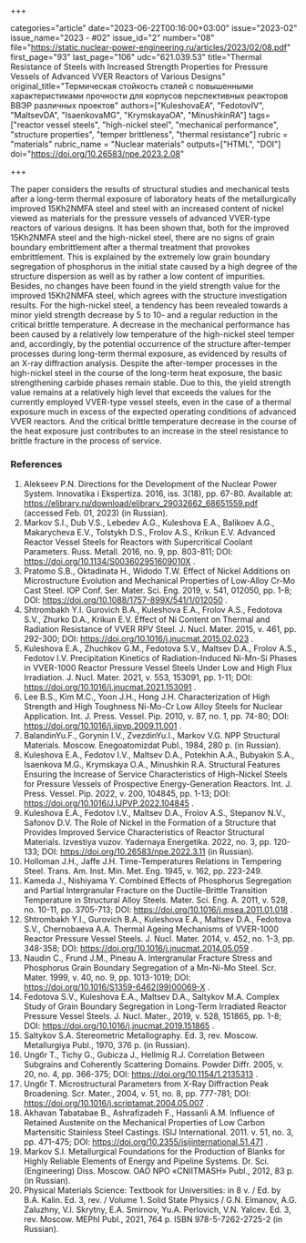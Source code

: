 +++

categories="article"
date="2023-06-22T00:16:00+03:00"
issue="2023-02"
issue_name="2023 - #02"
issue_id="2"
number="08"
file="https://static.nuclear-power-engineering.ru/articles/2023/02/08.pdf"
first_page="93"
last_page="106"
udc="621.039.53"
title="Thermal Resistance of Steels with Increased Strength Properties for Pressure Vessels of Advanced VVER Reactors of Various Designs"
original_title="Термическая стойкость сталей с повышенными характеристиками прочности для корпусов перспективных реакторов ВВЭР различных проектов"
authors=["KuleshovaEA", "FedotovIV", "MaltsevDA", "IsaenkovaMG", "KrymskayaOA", "MinushkinRA"]
tags=["reactor vessel steels", "high-nickel steel", "mechanical performance", "structure properties", "temper brittleness", "thermal resistance"]
rubric = "materials"
rubric_name = "Nuclear materials"
outputs=["HTML", "DOI"]
doi="https://doi.org/10.26583/npe.2023.2.08"

+++

The paper considers the results of structural studies and mechanical tests after a long-term thermal exposure of laboratory heats of the metallurgically improved 15Kh2NMFA steel and steel with an increased content of nickel viewed as materials for the pressure vessels of advanced VVER-type reactors of various designs. It has been shown that, both for the improved 15Kh2NMFA steel and the high-nickel steel, there are no signs of grain boundary embrittlement after a thermal treatment that provokes embrittlement. This is explained by the extremely low grain boundary segregation of phosphorus in the initial state caused by a high degree of the structure dispersion as well as by rather a low content of impurities. Besides, no changes have been found in the yield strength value for the improved 15Kh2NMFA steel, which agrees with the structure investigation results. For the high-nickel steel, a tendency has been revealed towards a minor yield strength decrease by 5 to 10- and a regular reduction in the critical brittle temperature. A decrease in the mechanical performance has been caused by a relatively low temperature of the high-nickel steel temper and, accordingly, by the potential occurrence of the structure after-temper processes during long-term thermal exposure, as evidenced by results of an X-ray diffraction analysis. Despite the after-temper processes in the high-nickel steel in the course of the long-term heat exposure, the basic strengthening carbide phases remain stable. Due to this, the yield strength value remains at a relatively high level that exceeds the values for the currently employed VVER-type vessel steels, even in the case of a thermal exposure much in excess of the expected operating conditions of advanced VVER reactors. And the critical brittle temperature decrease in the course of the heat exposure just contributes to an increase in the steel resistance to brittle fracture in the process of service.

### References

1. Alekseev P.N. Directions for the Development of the Nuclear Power System. Innovatika i Ekspertiza. 2016, iss. 3(18), pp. 67-80. Available at: https://elibrary.ru/download/elibrary_29032662_68651559.pdf (accessed Feb. 01, 2023) (in Russian).
2. Markov S.I., Dub V.S., Lebedev A.G., Kuleshova E.A., Balikoev A.G., Makarycheva E.V., Tolstykh D.S., Frolov A.S., Krikun E.V. Advanced Reactor Vessel Steels for Reactors with Supercritical Coolant Parameters. Russ. Metall. 2016, no. 9, pp. 803-811; DOI: https://doi.org/10.1134/S003602951609010X .
3. Pratomo S.B., Oktadinata H., Widodo T.W. Effect of Nickel Additions on Microstructure Evolution and Mechanical Properties of Low-Alloy Cr-Mo Cast Steel. IOP Conf. Ser. Mater. Sci. Eng. 2019, v. 541, 012050, pp. 1-8; DOI: https://doi.org/10.1088/1757-899X/541/1/012050 .
4. Shtrombakh Y.I. Gurovich B.A., Kuleshova E.A., Frolov A.S., Fedotova S.V., Zhurko D.A., Krikun E.V. Effect of Ni Content on Thermal and Radiation Resistance of VVER RPV Steel. J. Nucl. Mater. 2015, v. 461, pp. 292-300; DOI: https://doi.org/10.1016/j.jnucmat.2015.02.023 .
5. Kuleshova E.A., Zhuchkov G.M., Fedotova S.V., Maltsev D.A., Frolov A.S., Fedotov I.V. Precipitation Kinetics of Radiation-Induced Ni-Mn-Si Phases in VVER-1000 Reactor Pressure Vessel Steels Under Low and High Flux Irradiation. J. Nucl. Mater. 2021, v. 553, 153091, pp. 1-11; DOI: https://doi.org/10.1016/j.jnucmat.2021.153091 .
6. Lee B.S., Kim M.C., Yoon J.H., Hong J.H. Characterization of High Strength and High Toughness Ni-Mo-Cr Low Alloy Steels for Nuclear Application. Int. J. Press. Vessel. Pip. 2010, v. 87, no. 1, pp. 74-80; DOI: https://doi.org/10.1016/j.ijpvp.2009.11.001 .
7. BalandinYu.F., Gorynin I.V., ZvezdinYu.I., Markov V.G. NPP Structural Materials. Moscow. Enegoatomizdat Publ., 1984, 280 p. (in Russian).
8. Kuleshova E.A., Fedotov I.V., Maltsev D.A., Potekhin A.A., Bubyakin S.A., Isaenkova M.G., Krymskaya O.A., Minushkin R.A. Structural Features Ensuring the Increase of Service Characteristics of High-Nickel Steels for Pressure Vessels of Prospective Energy-Generation Reactors. Int. J. Press. Vessel. Pip. 2022, v. 200, 104845, pp. 1-13; DOI: https://doi.org/10.1016/J.IJPVP.2022.104845 .
9. Kuleshova E.A., Fedotov I.V., Maltsev D.A., Frolov A.S., Stepanov N.V., Safonov D.V. The Role of Nickel in the Formation of a Structure that Provides Improved Service Characteristics of Reactor Structural Materials. Izvestiya vuzov. Yadernaya Energetika. 2022, no. 3, pp. 120-133; DOI: https://doi.org/10.26583/npe.2022.3.11 (in Russian).
10. Holloman J.H., Jaffe J.H. Time-Temperatures Relations in Tempering Steel. Trans. Am. Inst. Min. Met. Eng. 1945, v. 162, pp. 223-249.
11. Kameda J., Nishiyama Y. Combined Effects of Phosphorus Segregation and Partial Intergranular Fracture on the Ductile-Brittle Transition Temperature in Structural Alloy Steels. Mater. Sci. Eng. A. 2011, v. 528, no. 10-11, pp. 3705-713; DOI: https://doi.org/10.1016/j.msea.2011.01.018 .
12. Shtrombakh Y.I., Gurovich B.A., Kuleshova E.A., Maltsev D.A., Fedotova S.V., Chernobaeva A.A. Thermal Ageing Mechanisms of VVER-1000 Reactor Pressure Vessel Steels. J. Nucl. Mater. 2014, v. 452, no. 1-3, pp. 348-358; DOI: https://doi.org/10.1016/j.jnucmat.2014.05.059 .
13. Naudin C., Frund J.M., Pineau A. Intergranular Fracture Stress and Phosphorus Grain Boundary Segregation of a Mn-Ni-Mo Steel. Scr. Mater. 1999, v. 40, no. 9, pp. 1013-1019; DOI: https://doi.org/10.1016/S1359-6462(99)00069-X .
14. Fedotova S.V., Kuleshova E.A., Maltsev D.A., Saltykov M.A. Complex Study of Grain Boundary Segregation in Long-Term Irradiated Reactor Pressure Vessel Steels. J. Nucl. Mater., 2019, v. 528, 151865, pp. 1-8; DOI: https://doi.org/10.1016/j.jnucmat.2019.151865 .
15. Saltykov S.A. Stereometric Metallography. Ed. 3, rev. Moscow. Metallurgiya Publ., 1970, 376 p. (in Russian).
16. Ungбr T., Tichy G., Gubicza J., Hellmig R.J. Correlation Between Subgrains and Coherently Scattering Domains. Powder Diffr. 2005, v. 20, no. 4, pp. 366-375; DOI: https://doi.org/10.1154/1.2135313 .
17. Ungбr T. Microstructural Parameters from X-Ray Diffraction Peak Broadening. Scr. Mater., 2004, v. 51, no. 8, pp. 777-781; DOI: https://doi.org/10.1016/j.scriptamat.2004.05.007 .
18. Akhavan Tabatabae B., Ashrafizadeh F., Hassanli A.M. Influence of Retained Austenite on the Mechanical Properties of Low Carbon Martensitic Stainless Steel Castings. ISIJ International. 2011. v. 51, no. 3, pp. 471-475; DOI: https://doi.org/10.2355/isijinternational.51.471 .
19. Markov S.I. Metallurgical Foundations for the Production of Blanks for Highly Reliable Elements of Energy and Pipeline Systems. Dr. Sci. (Engineering) Diss. Moscow. OAO NPO «CNIITMASH» Publ., 2012, 83 p. (in Russian).
20. Physical Materials Science: Textbook for Universities: in 8 v. / Ed. by B.A. Kalin. Ed. 3, rev. / Volume 1. Solid State Physics / G.N. Elmanov, A.G. Zaluzhny, V.I. Skrytny, E.A. Smirnov, Yu.A. Perlovich, V.N. Yalcev. Ed. 3, rev. Moscow. MEPhI Publ., 2021, 764 p. ISBN 978-5-7262-2725-2 (in Russian).